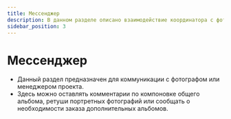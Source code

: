 ```yaml
---
title: Мессенджер
description: В данном разделе описано взаимодействие координатора с фотографом или менеджером
sidebar_position: 3
---
```


# Мессенджер

* Данный раздел предназначен для коммуникации с фотографом или менеджером проекта. 
* Здесь можно оставлять комментарии по компоновке общего альбома, ретуши портретных фотографий или сообщать о необходимости заказа дополнительных альбомов.
